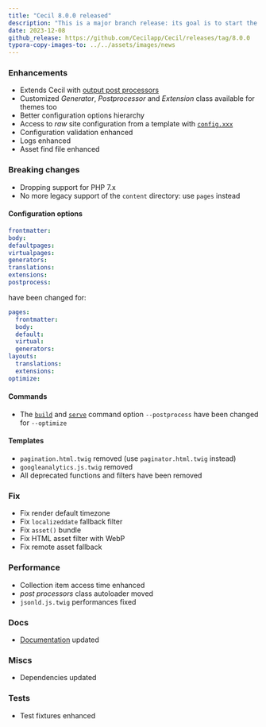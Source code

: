 ```yaml
---
title: "Cecil 8.0.0 released"
description: "This is a major branch release: its goal is to start the road to PHP 8 🐘"
date: 2023-12-08
github_release: https://github.com/Cecilapp/Cecil/releases/tag/8.0.0
typora-copy-images-to: ../../assets/images/news
---
```


### Enhancements

- Extends Cecil with [output post processors](/documentation/extend/#output-post-processor)
- Customized *Generator*, *Postprocessor* and *Extension* class available for themes too
- Better configuration options hierarchy
- Access to *raw* site configuration from a template with [`config.xxx`](/documentation/templates/#site)
- Configuration validation enhanced
- Logs enhanced
- Asset find file enhanced

### Breaking changes

- Dropping support for PHP 7.x
- No more legacy support of the `content` directory: use `pages` instead

#### Configuration options

```yaml
frontmatter:
body:
defaultpages:
virtualpages:
generators:
translations:
extensions:
postprocess:
```

have been changed for:

```yaml
pages:
  frontmatter:
  body:
  default:
  virtual:
  generators:
layouts:
  translations:
  extensions:
optimize:
```

#### Commands

- The [`build`](/documentation/commands/#build) and [`serve`](/documentation/commands/#serve) command option `--postprocess` have been changed for `--optimize`

#### Templates

- `pagination.html.twig` removed (use `paginator.html.twig` instead)
- `googleanalytics.js.twig` removed
- All deprecated functions and filters have been removed

### Fix

- Fix render default timezone
- Fix `localizeddate` fallback filter
- Fix `asset()` bundle
- Fix HTML asset filter with WebP
- Fix remote asset fallback

### Performance

- Collection item access time enhanced
- *post processors* class autoloader moved
- `jsonld.js.twig` performances fixed

### Docs

- [Documentation](/documentation/) updated

### Miscs

- Dependencies updated

### Tests

- Test fixtures enhanced
